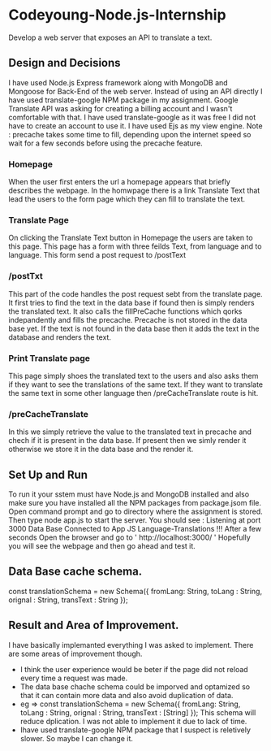 # Codeyoung-Node.js-Internship
Develop a web server that exposes an API to translate a text.

## Design and Decisions
I have used Node.js Express framework along with MongoDB and Mongoose for Back-End of the web server.
Instead of using an API directly I have used translate-google NPM package in my assignment. Google Translate API was asking for creating a billing account and I wasn't comfortable with that. I have used translate-google as it was free I did not have to create an account to use it.
I have used Ejs as my view engine.
Note : precache takes some time to fill, depending upon the internet speed so wait for a few seconds before using the precache feature.

### Homepage
When the user first enters the url a homepage appears that briefly describes the webpage.
In the homwpage there is a link Translate Text that lead the users to the form page which they can fill to translate the text.

### Translate Page
On clicking the Translate Text button in Homepage the users are taken to this page.
This page has a form with three feilds Text, from language and to language.
This form send a post request to /postText

### /postTxt
This part of the code handles the post request sebt from the translate page.
It first tries to find the text in the data base if found then is simply renders  the translated text.
It also calls the fillPreCache functions which qorks indepandently and fills the precache. Precache is not stored in the data base yet.
If the text is not found in the data base then it adds the text in the database and renders the text.

### Print Translate page
This page simply shoes the translated text to the users and also asks them if they want to see the translations of the same text.
If they want to translate the same text in some other language then /preCacheTranslate route is hit.

### /preCacheTranslate 
In this we simply retrieve the value to the translated text in precache and chech if it is present in the data base.
If present then we simly render it otherwise we store it in the data base and the render it.

## Set Up and Run 
To run it your sstem must have Node.js and MongoDB installed and also make sure you have installed all the NPM packages from package.jsom file.
Open command prompt and go to directory where the assignment is stored.
Then type node app.js to start the server.
You should see :
  Listening at port 3000
  Data Base Connected to App JS Language-Translations !!!
After a few seconds
Open the browser and go to ' http://localhost:3000/ '
Hopefully you will see the webpage and then go ahead and test it.

## Data Base cache schema.
const translationSchema = new Schema({
    fromLang: String,
    toLang : String,
    orignal : String,
    transText : String
});

## Result and Area of Improvement.
I have basically implemanted everything I was asked to implement.
There are some areas of improvement though.
* I think the user experience would be beter if the page did not reload every time a request was made.
* The data base chache schema could be imporved and optamized so that it can contain more data and also avoid duplication of data.
* eg => const translationSchema = new Schema({
          fromLang: String,
          toLang : String,
          orignal : String,
          transText : [String]
      });
      This schema will reduce dplication. I was not able to implement it due to lack of time.
* Ihave used translate-google NPM package that I suspect is reletively slower. So maybe I can change it.

